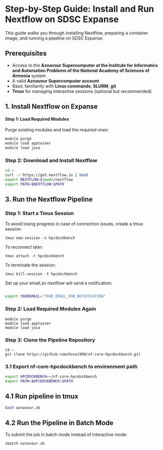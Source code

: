 # Step-by-Step Guide: Install and Run Nextflow on SDSC Expanse

This guide walks you through installing Nextflow, preparing a container image, and running a pipeline on SDSC Expanse.

## Prerequisites
- Access to the **Aznavour Supercomputer at the Institute for Informatics and Automation Problems of the National Academy of Sciences of Armenia** system
- A valid **Aznavour Supercomputer account**
- Basic familiarity with **Linux commands**, **SLURM**, **git**
- **Tmux** for managing interactive sessions (optional but recommended)

## 1. Install Nextflow on Expanse

#### Step 1: Load Required Modules
Purge existing modules and load the required ones:
```bash
module purge
module load apptainer
module load java
```

### Step 2: Download and Install Nextflow

```bash
cd ~
curl -s https://get.nextflow.io | bash
export NEXTFLOW=$(pwd)/nextflow
export PATH=$NEXTFLOW:$PATH
```



## 3. Run the Nextflow Pipeline


### Step 1: Start a Tmux Session

To avoid losing progress in case of connection issues, create a tmux session:


```
tmux new-session -s hpcdockbench
```


To reconnect later:
```
tmux attach -t hpcdockbench
```

To terminate the session:
```
tmux kill-session -t hpcdockbench
```

Set up your email,so nextflow will send a notification:
```bash

export YOUREMAIL="YOUR_EMAIL_FOR_NOTIFICATION"
```


### Step 2: Load Required Modules Again

```
module purge
module load apptainer
module load java
```

### Step 3: Clone the Pipeline Repository

```
cd ~
git clone https://github.com/hovo1990/nf-core-hpcdockbench.git
```




### 3.1 Export nf-core-hpcdockbench to environment path


```bash
export HPCDOCKBENCH=~/nf-core-hpcdockbench
export PATH=$HPCDOCKBENCH:$PATH
```

## 4.1 Run pipeline in tmux

```bash
bash aznavour.sb
```


## 4.2 Run the Pipeline in Batch Mode

To submit the job in batch mode instead of interactive mode:

```bash
sbatch aznavour.sb
```